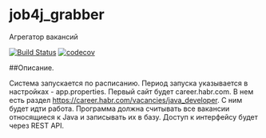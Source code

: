 # job4j_grabber
Агрегатор вакансий

[![Build Status](https://app.travis-ci.com/anton415/job4j_grabber.svg?branch=main)](https://app.travis-ci.com/anton415/job4j_grabber)
[![codecov](https://codecov.io/gh/anton415/job4j_grabber/branch/main/graph/badge.svg?token=NVPARHNG2R)](https://codecov.io/gh/anton415/job4j_grabber)

##Описание.

Система запускается по расписанию. Период запуска указывается в настройках - app.properties.
Первый сайт будет career.habr.com. В нем есть раздел https://career.habr.com/vacancies/java_developer. 
С ним будет идти работа. Программа должна считывать все вакансии относящиеся к Java и записывать их в базу.
Доступ к интерфейсу будет через REST API.